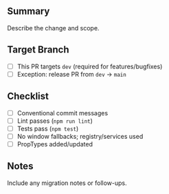 ## Summary

Describe the change and scope.

## Target Branch

- [ ] This PR targets `dev` (required for features/bugfixes)
- [ ] Exception: release PR from `dev` → `main`

## Checklist

- [ ] Conventional commit messages
- [ ] Lint passes (`npm run lint`)
- [ ] Tests pass (`npm test`)
- [ ] No window fallbacks; registry/services used
- [ ] PropTypes added/updated

## Notes

Include any migration notes or follow-ups.
